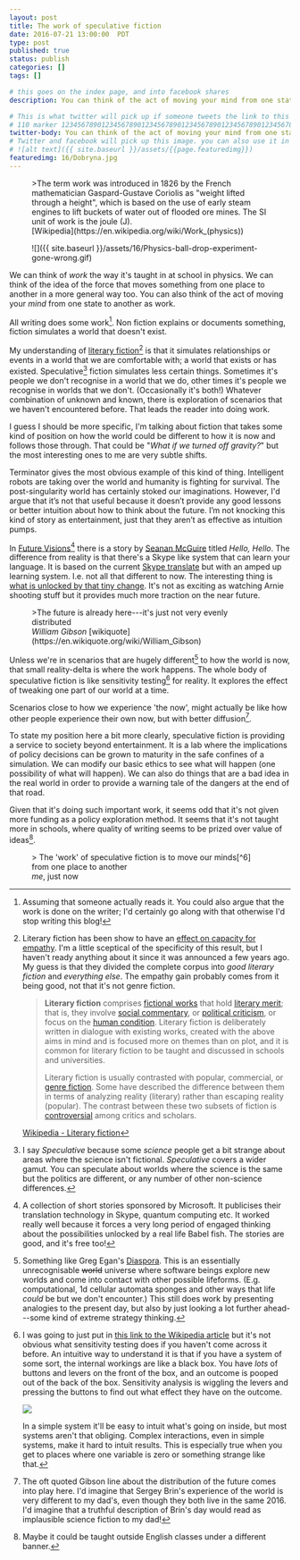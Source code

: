 ```yaml
---
layout: post
title: The work of speculative fiction
date: 2016-07-21 13:00:00  PDT
type: post
published: true
status: publish
categories: []
tags: []

# this goes on the index page, and into facebook shares
description: You can think of the act of moving your mind from one state to another as work

# This is what twitter will pick up if someone tweets the link to this page
# 110 marker 1234567890123456789012345678901234567890123456789012345678901234567890123456789012345678901234567890123456789
twitter-body: You can think of the act of moving your mind from one state to another as work.
# Twitter and facebook will pick up this image. you can also use it in a post with:
# ![alt text]({{ site.baseurl }}/assets/{{page.featuredimg}})
featuredimg: 16/Dobryna.jpg
---
```


<figure class="half-width left small-pop">
>The term work was introduced in 1826 by the French mathematician Gaspard-Gustave Coriolis as "weight lifted through a height", which is based on the use of early steam engines to lift buckets of water out of flooded ore mines. The SI unit of work is the joule (J).
<figcaption>
[Wikipedia](https://en.wikipedia.org/wiki/Work_(physics))
</figcaption>
</figure>

<figure class="half-width right">
![]({{ site.baseurl }}/assets/16/Physics-ball-drop-experiment-gone-wrong.gif)
</figure>

We can think of _work_ the way it's taught in at school in physics. We can think of the idea of the force that moves something from one place to another in a more general way too. You can also think of the act of moving your _mind_ from one state to another as work.

All writing does some work[^1]. Non fiction explains or documents something, fiction simulates a world that doesn't exist.

My understanding of [literary fiction](https://en.wikipedia.org/wiki/Literary_fiction)[^lit] is that it simulates relationships or events in a world that we are comfortable with; a world that exists or has existed.
Speculative[^sf] fiction simulates less certain things. Sometimes it's people we don't recognise in a world that we do, other times it's people we recognise in worlds that we don't. (Occasionally it's both!) Whatever combination of unknown and known, there is exploration of scenarios that we haven't encountered before. That leads the reader into doing work.

I guess I should be more specific, I'm talking about fiction that takes some kind of position on how the world could be different to how it is now and follows those through. That could be "_What if we turned off gravity?_" but the most interesting ones to me are very subtle shifts.

Terminator gives the most obvious example of this kind of thing. Intelligent robots are taking over the world and humanity is fighting for survival. The post-singularity world has certainly stoked our imaginations. However, I'd argue that it’s not that useful because it doesn’t provide any good lessons or better intuition about how to think about the future. I’m not knocking this kind of story as entertainment, just that they aren’t as effective as intuition pumps.

In [Future Visions](http://amzn.to/29KASJy)[^2] there is a story by [Seanan McGuire](http://seananmcguire.com/) titled _Hello, Hello_. The difference from reality is that there's a Skype like system that can learn your language. It is based on the current [Skype translate](https://www.skype.com/en/features/skype-translator/) but with an amped up learning system. I.e. not all that different to now. The interesting thing is [what is unlocked by that tiny change](https://notionparallax.co.uk/2016/progress-enabling-more-progress). It's not as exciting as watching Arnie shooting stuff but it provides much more traction on the near future.

<figure class="half-width right small-pop">
>The future is already here---it's just not very evenly distributed
<figcaption >
<cite>William Gibson</cite> [wikiquote](https://en.wikiquote.org/wiki/William_Gibson)
</figcaption>
</figure>

Unless we're in scenarios that are hugely different[^3] to how the world is now, that small reality-delta is where the work happens. The whole body of speculative fiction is like sensitivity testing[^4] for reality. It explores the effect of tweaking one part of our world at a time.

Scenarios close to how we experience 'the now', might actually be like how other people experience their own now, but with better diffusion[^5].

To state my position here a bit more clearly, speculative fiction is providing a service to society beyond entertainment. It is a lab where the implications of policy decisions can be grown to maturity in the safe confines of a simulation. We can modify our basic ethics to see what will happen (one possibility of what will happen). We can also do things that are a bad idea in the real world in order to provide a warning tale of the dangers at the end of that road.

Given that it's doing such important work, it seems odd that it's not given more funding as a policy exploration method. It seems that it's not taught more in schools, where quality of writing seems to be prized over value of ideas[^schools].

<figure>
> The 'work' of speculative fiction is to move our minds[^6] from one place to another
<figcaption >
<cite>me</cite>, just now
</figcaption>
</figure>

[^schools]: Maybe it could be taught outside English classes under a different banner.
[^6]: This opens up a realm of SF physics. Certain minds are more easily moved (less inertia), but different minds would be moved by different amounts. Stories would have different abilities to move minds per page, perhaps this could be thought of as power? And so on.
[^5]: The oft quoted Gibson line about the distribution of the future comes into play here. I'd imagine that Sergey Brin's experience of the world is very different to my dad's, even though they both live in the same 2016. I'd imagine that a truthful description of Brin's day would read as implausible science fiction to my dad!
[^4]:
    I was going to just put in [this link to the Wikipedia article](https://en.wikipedia.org/wiki/Sensitivity_analysis) but it's not obvious what sensitivity testing does if you haven't come across it before. An intuitive way to understand it is that if you have a system of some sort, the internal workings are like a black box. You have _lots_ of buttons and levers on the front of the box, and an outcome is pooped out of the back of the box. Sensitivity analysis is wiggling the levers and pressing the buttons to find out what effect they have on the outcome.

    [![](https://upload.wikimedia.org/wikipedia/commons/b/be/Hoekens_linkage_animated.gif)](https://en.wikipedia.org/wiki/Chebyshev%27s_Lambda_Mechanism)

    In a simple system it'll be easy to intuit what's going on inside, but most systems aren't that obliging. Complex interactions, even in simple systems, make it hard to intuit results. This is especially true when you get to places where one variable is zero or something strange like that.

[^3]: Something like Greg Egan's [Diaspora](http://amzn.to/29Q41mW). This is an essentially unrecognisable <strike>world</strike> universe where software beings explore new worlds and come into contact with other possible lifeforms. (E.g. computational, 1d cellular automata sponges and other ways that life _could_ be but we don't encounter.) This still does work by presenting analogies to the present day, but also by just looking a lot further ahead---some kind of extreme strategy thinking.
[^2]: A collection of short stories sponsored by Microsoft. It publicises their translation technology in Skype, quantum computing etc. It worked really well because it forces a very long period of engaged thinking about the possibilities unlocked by a real life Babel fish. The stories are good, and it's free too!
[^1]: Assuming that someone actually reads it. You could also argue that the work is done on the writer; I'd certainly go along with that otherwise I'd stop writing this blog!
[^lit]:
    Literary fiction has been show to have an [effect on capacity for empathy](http://well.blogs.nytimes.com/2013/10/03/i-know-how-youre-feeling-i-read-chekhov/?_r=0). I'm a little sceptical of the specificity of this result, but I haven't ready anything about it since it was announced a few years ago. My guess is that they divided the complete corpus into _good literary fiction_ and _everything else_. The empathy gain probably comes from it being good, not that it's not genre fiction.

    > <b>Literary fiction</b> comprises <a href="/wiki/Fiction" title="Fiction">fictional works</a> that hold <a href="/wiki/Literary_merit" title="Literary merit">literary merit</a>; that is, they involve <a href="/wiki/Social_commentary" title="Social commentary">social commentary</a>, or <a href="/wiki/Political_criticism" title="Political criticism">political criticism</a>, or focus on the <a href="/wiki/Human_condition" title="Human condition">human condition</a>. Literary fiction is deliberately written in dialogue with existing works, created with the above aims in mind and is focused more on themes than on plot, and it is common for literary fiction to be taught and discussed in schools and universities.
    >
    > Literary fiction is usually contrasted with popular, commercial, or <a href="/wiki/Genre_fiction" title="Genre fiction">genre fiction</a>. Some have described the difference between them in terms of analyzing reality (literary) rather than escaping reality (popular). The contrast between these two subsets of fiction is <a href="/wiki/Western_canon#Debate" title="Western canon">controversial</a> among critics and scholars.

    [Wikipedia - Literary fiction](https://en.wikipedia.org/wiki/Literary_fiction)

[^sf]: I say _Speculative_ because some _science_ people get a bit strange about areas where the science isn't fictional. _Speculative_ covers a wider gamut. You can speculate about worlds where the science is the same but the politics are different, or any number of other non-science differences.
